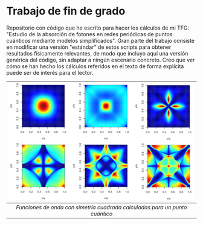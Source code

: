 # Trabajo de fin de grado
Repositorio con código que he escrito para hacer los cálculos de mi TFG: "Estudio de la absorción de fotones en redes periódicas de puntos cuánticos mediante modelos simplificados". Gran parte del trabajo consiste en modificar una versión "estándar" de estos scripts para obtener resultados físicamente relevantes, de modo que incluyo aquí una versión genérica del código, sin adaptar a ningún escenario concreto. Creo que ver cómo se han hecho los cálculos referidos en el texto de forma explícita puede ser de interés para el lector.

| ![Funciones de onda con simetría cuadrada obtenida para un punto cuántico](https://github.com/malmriv/TFG/blob/main/Figuras/first_wavefunctions.png?raw=true) | 
|:--:| 
| *Funciones de onda con simetría cuadrada calculadas para un punto cuántico* |
